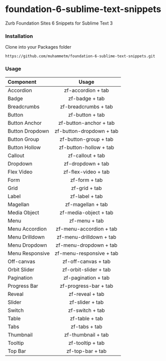 # foundation-6-sublime-text-snippets
Zurb Foundation Sites 6 Snippets for Sublime Text 3

<h3>Installation</h3>
<p>Clone into your Packages folder</p>
<p><code>https://github.com/muhammetm/foundation-6-sublime-text-snippets.git</code></p>
<h3>Usage</h3>
<table><thead>
<tr>
<th align="left">Component</th>
<th align="center">Usage</th>
</tr>
</thead><tbody>
<tr>
<td align="left">Accordion</td>
<td align="center">zf-accordion + tab</td>
</tr>
<tr>
<td align="left">Badge</td>
<td align="center">zf-badge + tab</td>
</tr>
<tr>
<td align="left">Breadcrumbs</td>
<td align="center">zf-breadcrumbs + tab</td>
</tr>
<tr>
<td align="left">Button</td>
<td align="center">zf-button + tab</td>
</tr>
<tr>
<td align="left">Button Anchor</td>
<td align="center">zf-button-anchor + tab</td>
</tr>
<tr>
<td align="left">Button Dropdown</td>
<td align="center">zf-button-dropdown + tab</td>
</tr>
<tr>
<td align="left">Button Group</td>
<td align="center">zf-button-group + tab</td>
</tr>
<tr>
<td align="left">Button Hollow</td>
<td align="center">zf-button-hollow + tab</td>
</tr>
<tr>
<td align="left">Callout</td>
<td align="center">zf-callout + tab</td>
</tr>
<tr>
<td align="left">Dropdown</td>
<td align="center">zf-dropdown + tab</td>
</tr>
<tr>
<td align="left">Flex Video</td>
<td align="center">zf-flex-video + tab</td>
</tr>
<tr>
<td align="left">Form</td>
<td align="center">zf-form + tab</td>
</tr>
<tr>
<td align="left">Grid</td>
<td align="center">zf-grid + tab</td>
</tr>
<tr>
<td align="left">Label</td>
<td align="center">zf-label + tab</td>
</tr>
<tr>
<td align="left">Magellan</td>
<td align="center">zf-magellan + tab</td>
</tr>
<tr>
<td align="left">Media Object</td>
<td align="center">zf-media-object + tab</td>
</tr>
<tr>
<td align="left">Menu</td>
<td align="center">zf-menu + tab</td>
</tr>
<tr>
<td align="left">Menu Accordion</td>
<td align="center">zf-menu-accordion + tab</td>
</tr>
<tr>
<td align="left">Menu Drilldown</td>
<td align="center">zf-menu-drilldown + tab</td>
</tr>
<tr>
<td align="left">Menu Dropdown</td>
<td align="center">zf-menu-dropdown + tab</td>
</tr>
<tr>
<td align="left">Menu Responsive</td>
<td align="center">zf-menu-responsive + tab</td>
</tr>
<tr>
<td align="left">Off-canvas</td>
<td align="center">zf-off-canvas + tab</td>
</tr>
<tr>
<td align="left">Orbit Slider</td>
<td align="center">zf-orbit-slider + tab</td>
</tr>
<tr>
<td align="left">Pagination</td>
<td align="center">zf-pagination + tab</td>
</tr>
<tr>
<td align="left">Progress Bar</td>
<td align="center">zf-progress-bar + tab</td>
</tr>
<tr>
<td align="left">Reveal</td>
<td align="center">zf-reveal + tab</td>
</tr>
<tr>
<td align="left">Slider</td>
<td align="center">zf-slider + tab</td>
</tr>
<tr>
<td align="left">Switch</td>
<td align="center">zf-switch + tab</td>
</tr>
<tr>
<td align="left">Table</td>
<td align="center">zf-table + tab</td>
</tr>
<tr>
<td align="left">Tabs</td>
<td align="center">zf-tabs + tab</td>
</tr>
<tr>
<td align="left">Thumbnail</td>
<td align="center">zf-thumbnail + tab</td>
</tr>
<tr>
<td align="left">Tooltip</td>
<td align="center">zf-tooltip + tab</td>
</tr>
<tr>
<td align="left">Top Bar</td>
<td align="center">zf-top-bar + tab</td>
</tr>
</tbody></table>
